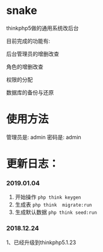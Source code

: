 # snake
thinkphp5做的通用系统改后台

目前完成的功能有:

后台管理员的增删改查

角色的增删改查

权限的分配

数据库的备份与还原

# 使用方法

管理员是: admin
密码是: admin

# 更新日志：  
### 2019.01.04
1. 开始操作 `php think keygen`
2. 生成表 `php think  migrate:run`
3. 生成默认数据 `php think seed:run`

### 2018.12.24
1、已经升级到thinkphp5.1.23

